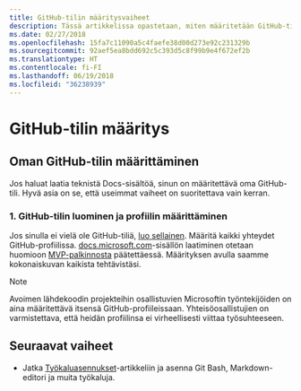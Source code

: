 ```yaml
---
title: GitHub-tilin määritysvaiheet
description: Tässä artikkelissa opastetaan, miten määritetään GitHub-tili, jota edellytetään docs.microsoft.com-sisällön laatimiseen.
ms.date: 02/27/2018
ms.openlocfilehash: 15fa7c11090a5c4faefe38d00d273e92c231329b
ms.sourcegitcommit: 92aef5ea8bdd692c5c393d5c8f99b9e4f672ef2b
ms.translationtype: HT
ms.contentlocale: fi-FI
ms.lasthandoff: 06/19/2018
ms.locfileid: "36238939"
---
```

# <a name="github-account-setup"></a>GitHub-tilin määritys

## <a name="set-up-your-github-account"></a>Oman GitHub-tilin määrittäminen

Jos haluat laatia teknistä Docs-sisältöä, sinun on määritettävä oma GitHub-tili. Hyvä asia on se, että useimmat vaiheet on suoritettava vain kerran.

### <a name="1-create-a-github-account-and-set-up-your-profile"></a>1. GitHub-tilin luominen ja profiilin määrittäminen

Jos sinulla ei vielä ole GitHub-tiliä, [luo sellainen](https://github.com/join). Määritä kaikki yhteydet GitHub-profiilissa. [docs.microsoft.com](https://docs.microsoft.com)-sisällön laatiminen otetaan huomioon [MVP-palkinnosta](https://mvp.microsoft.com) päätettäessä. Määrityksen avulla saamme kokonaiskuvan kaikista tehtävistäsi.

>[!NOTE]
> Avoimen lähdekoodin projekteihin osallistuvien Microsoftin työntekijöiden on aina määritettävä itsensä GitHub-profiileissaan. Yhteisöosallistujien on varmistettava, että heidän profiilinsa ei virheellisesti viittaa työsuhteeseen.

## <a name="next-steps"></a>Seuraavat vaiheet

* Jatka [Työkaluasennukset](get-started-setup-tools.md)-artikkeliin ja asenna Git Bash, Markdown-editori ja muita työkaluja.
